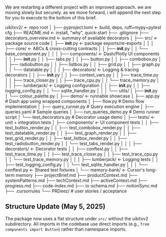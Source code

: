 We are restarting a different project with an improved approach. we are moving slowly but securely. as we move forward, i will append the next step for you to execute to the bottom of this brief.

uikitxv2/                              ← repo root
│
├── pyproject.toml                   ← build, deps, ruff+mypy+pytest cfg
├── README.md                        ← install, "why", quick-start
├── .gitignore
├── decorators_overview.md           ← summary of available decorators
│
├── src/                             ← package source code
│   ├── __init__.py                  ← package exports/re-exports
│   │
│   ├── core/                        ← ABCs & cross-cutting contracts
│   │   ├── __init__.py
│   │   └── base_component.py
│   │
│   ├── components/                  ← Dash/Plotly UI components
│   │   ├── __init__.py
│   │   ├── tabs.py
│   │   ├── button.py
│   │   ├── combobox.py
│   │   ├── radiobutton.py
│   │   ├── listbox.py
│   │   ├── grid.py
│   │   ├── graph.py
│   │   └── datatable.py
│   │
│   ├── decorators/                  ← Logging & tracing decorators
│   │   ├── __init__.py
│   │   ├── context_vars.py
│   │   ├── trace_time.py
│   │   ├── trace_closer.py
│   │   ├── trace_cpu.py
│   │   └── trace_memory.py
│   │
│   ├── lumberjack/                  ← Logging configuration
│   │   ├── __init__.py
│   │   ├── logging_config.py
│   │   └── sqlite_handler.py
│   │
│   └── utils/
│       ├── __init__.py
│       └── colour_palette.py
│
├── demo/                            ← runnable showcase
│   ├── app.py                       # Dash app using wrapped components
│   ├── flow.py                      # Demo flow implementation
│   ├── query_runner.py              # Query execution engine
│   ├── queries.yaml                 # Sample queries
│   ├── run_queries_demo.py          # Demo runner script
│   └── test_decorators.py           # Decorator usage demo
│
├── tests/                           ← unit + integration tests
│   ├── components/                  ← UI component tests
│   │   ├── test_button_render.py
│   │   ├── test_combobox_render.py
│   │   ├── test_datatable_render.py
│   │   ├── test_graph_render.py
│   │   ├── test_grid_render.py
│   │   ├── test_listbox_render.py
│   │   ├── test_radiobutton_render.py
│   │   └── test_tabs_render.py
│   │
│   ├── decorators/                  ← Decorator tests
│   │   ├── conftest.py
│   │   ├── test_trace_time.py
│   │   ├── test_trace_closer.py
│   │   ├── test_trace_cpu.py
│   │   └── test_trace_memory.py
│   │
│   ├── lumberjack/                  ← Logging tests
│   │   ├── test_logging_config.py
│   │   └── test_sqlite_handler.py
│   │
│   └── conftest.py                  ← Shared test fixtures
│
└── memory-bank/                     ← Cursor's long-term memory
    ├── projectBrief.md
    ├── productContext.md
    ├── systemPatterns.md
    ├── techContext.md
    ├── activeContext.md
    ├── progress.md
    ├── code-index.md
    ├── io-schema.md
    ├── notionSync.md
    ├── .cursorrules
    └── PRDeez/                     # user stories / acceptance

## Structure Update (May 5, 2025)
The package now uses a flat structure under `src/` without the uikitxv2 subdirectory. 
All imports in the codebase use direct imports (e.g., `from components import Button`) rather than namespace imports.
